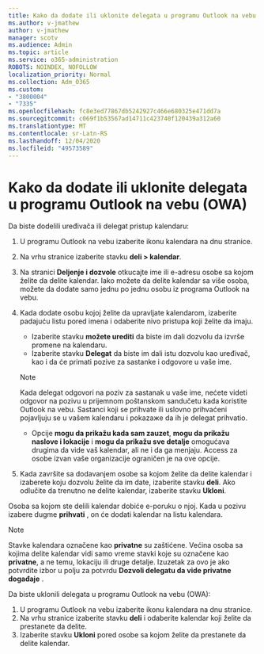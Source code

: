 ```yaml
---
title: Kako da dodate ili uklonite delegata u programu Outlook na vebu (OWA)
ms.author: v-jmathew
author: v-jmathew
manager: scotv
ms.audience: Admin
ms.topic: article
ms.service: o365-administration
ROBOTS: NOINDEX, NOFOLLOW
localization_priority: Normal
ms.collection: Adm_O365
ms.custom:
- "3800004"
- "7335"
ms.openlocfilehash: fc8e3ed77867db5242927c466e680325e471dd7a
ms.sourcegitcommit: c069f1b53567ad14711c423740f120439a312a60
ms.translationtype: MT
ms.contentlocale: sr-Latn-RS
ms.lasthandoff: 12/04/2020
ms.locfileid: "49573589"
---
```

# <a name="how-to-add-or-remove-a-delegate-in-outlook-on-the-web-owa"></a>Kako da dodate ili uklonite delegata u programu Outlook na vebu (OWA)

Da biste dodelili uređivača ili delegat pristup kalendaru:

1. U programu Outlook na vebu izaberite ikonu kalendara na dnu stranice.
2. Na vrhu stranice izaberite stavku **deli > kalendar**.
3. Na stranici **Deljenje i dozvole** otkucajte ime ili e-adresu osobe sa kojom želite da delite kalendar. Iako možete da delite kalendar sa više osoba, možete da dodate samo jednu po jednu osobu iz programa Outlook na vebu.
4. Kada dodate osobu kojoj želite da upravljate kalendarom, izaberite padajuću listu pored imena i odaberite nivo pristupa koji želite da imaju.

    - Izaberite stavku **možete urediti** da biste im dali dozvolu da izvrše promene na kalendaru.
    - Izaberite stavku **Delegat** da biste im dali istu dozvolu kao uređivač, kao i da će primati pozive za sastanke i odgovore u vaše ime.
    > [!NOTE]
    > Kada delegat odgovori na poziv za sastanak u vaše ime, nećete videti odgovor na pozivu u prijemnom poštanskom sandučetu kada koristite Outlook na vebu. Sastanci koji se prihvate ili uslovno prihvaćeni pojavljuju se u vašem kalendaru i pokazaжe da ih je delegat prihvatio.
    - Opcije **mogu da prikažu kada sam zauzet**, **mogu da prikažu naslove i lokacije** i **mogu da prikažu sve detalje** omogućava drugima da vide vaš kalendar, ali ne i da ga menjaju. Access za osobe izvan vaše organizacije ograničen je na ove opcije.

5. Kada završite sa dodavanjem osobe sa kojom želite da delite kalendar i izaberete koju dozvolu želite da im date, izaberite stavku **deli**. Ako odlučite da trenutno ne delite kalendar, izaberite stavku **Ukloni**.

Osoba sa kojom ste delili kalendar dobiće e-poruku o njoj. Kada u pozivu izabere dugme **prihvati** , on će dodati kalendar na listu kalendara.

> [!NOTE]
> Stavke kalendara označene kao **privatne** su zaštićene. Većina osoba sa kojima delite kalendar vidi samo vreme stavki koje su označene kao **privatne**, a ne temu, lokaciju ili druge detalje. Izuzetak za ovo je ako potvrdite izbor u polju za potvrdu **Dozvoli delegatu da vide privatne događaje** .

Da biste uklonili delegata u programu Outlook na vebu (OWA):

1. U programu Outlook na vebu izaberite ikonu kalendara na dnu stranice.
2. Na vrhu stranice izaberite stavku **deli** i odaberite kalendar koji želite da prestanete da delite.
3. Izaberite stavku **Ukloni** pored osobe sa kojom želite da prestanete da delite kalendar.
